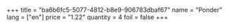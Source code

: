 +++
title = "ba6b6fc5-5077-4812-b8e9-906783dbaf67"
name = "Ponder"
lang = ["en"]
price = "1.22"
quantity = 4
foil = false
+++
